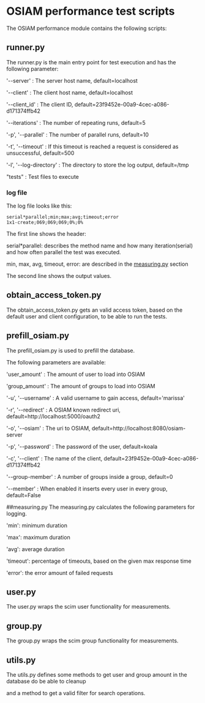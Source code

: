 # OSIAM performance test scripts

The OSIAM performance module contains the following scripts:

## runner.py
The runner.py is the main entry point for test execution and has the following parameter:

'--server' : The server host name, default=localhost

'--client' : The client host name, default=localhost

'--client_id' : The client ID, default=23f9452e-00a9-4cec-a086-d171374ffb42

'--iterations' : The number of repeating runs, default=5

'-p', '--parallel' : The number of parallel runs, default=10

'-t', '--timeout' : If this timeout is reached a request is considered as unsuccessful, default=500

'-l', '--log-directory' : The directory to store the log output, default=/tmp

"tests" : Test files to execute

### log file
The log file looks like this:
```csv
serial*parallel;min;max;avg;timeout;error
1x1-create;069;069;069;0%;0%
```
The first line shows the header:

serial*parallel: describes the method name and how many iteration(serial) and how often parallel the test was executed.

min, max, avg, timeout, error: are described in the [measuring.py](https://github.com/osiam/osiam/tree/master/python#measuringpy) section

The second line shows the output values.

## obtain_access_token.py
The obtain_access_token.py gets an valid access token, based on the default user and client configuration, to be able to run the tests.

## prefill_osiam.py
The prefill_osiam.py is used to prefill the database.

The following parameters are available:

'user_amount' : The amount of user to load into OSIAM

'group_amount' : The amount of groups to load into OSIAM

'-u', '--username' : A valid username to gain access, default='marissa'

'-r', '--redirect' : A OSIAM known redirect uri, default=http://localhost:5000/oauth2

'-o', '--osiam' : The uri to OSIAM, default=http://localhost:8080/osiam-server

'-p', '--password' : The password of the user, default=koala

'-c', '--client' : The name of the client, default=23f9452e-00a9-4cec-a086-d171374ffb42

'--group-member' : A number of groups inside a group, default=0

'--member' : When enabled it inserts every user in every group, default=False

##measuring.py
The measuring.py calculates the following parameters for logging.

'min': minimum duration

'max': maximum duration

'avg': average duration

'timeout': percentage of timeouts, based on the given max response time

'error': the error amount of failed requests

## user.py
The user.py wraps the scim user functionality for measurements.

## group.py
The group.py wraps the scim group functionality for measurements.

## utils.py
The utils.py defines some methods to get user and group amount in the database do be able to cleanup

and a method to get a valid filter for search operations.
